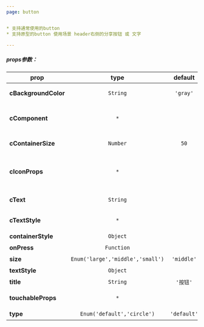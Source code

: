 ```yaml
---
page: button


* 支持通常使用的button
* 支持原型的button 使用场景 header右侧的分享按钮 或 文字

---
```


##### props参数：

prop | type | default | required | description
---- | :----: | :-------: | :--------: | -----------
**cBackgroundColor** | `String` | `'gray'` | false | 【type=circle】，设置backgroundColor
**cComponent** | `*` |  | false | 【type=circle】，内容区域可以使用组件填充
**cContainerSize** | `Number` | `50` | false | 【type=circle】，设置容器的大小
**cIconProps** | `*` |  | false | 【type=circle】，设置icon的props参考 @xzchameleon/icon API
**cText** | `String` |  | false | 【type=circle】，设置文字
**cTextStyle** | `*` |  | false | 【type=circle】，设置文字的样式。
**containerStyle** | `Object` |  | false | 设置按钮容器样式
**onPress** | `Function` |  | false | 设置按钮点击事件
**size** | `Enum('large','middle','small')` | `'middle'` | false | 指定按钮的大小
**textStyle** | `Object` |  | false | 设置按钮文字样式
**title** | `String` | `'按钮'` | false | 按钮上显示的文字
**touchableProps** | `*` |  | false | 含有Touchable组件props的对象
**type** | `Enum('default','circle')` | `'default'` | false | 指定按钮的类型



